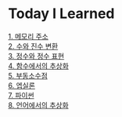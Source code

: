 # Today I Learned

[1. 메모리 주소](https://github.com/cool232000/til/blob/master/1.%20Memory_Address.md)<br>
[2. 수와 진수 변환](https://github.com/cool232000/til/blob/master/2.%20number.md)<br>
[3. 정수와 정수 표현](https://github.com/cool232000/til/blob/master/3.%20integer.md)<br>
[4. 함수에서의 추상화](https://github.com/cool232000/til/blob/master/4.%20abstraction.md)<br>
[5. 부동소수점](https://github.com/cool232000/til/blob/master/5.%20floating%20point.md)<br>
[6. 엡실론](https://github.com/cool232000/til/blob/master/6.%20epsilon.md)<br>
[7. 파이썬](https://github.com/cool232000/til/blob/master/7.%20python.md)<br>
[8. 언어에서의 추상화](https://github.com/cool232000/til/blob/master/8.%20abstraction2.md)<br>

